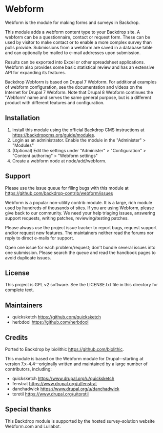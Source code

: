 Webform
=======

Webform is the module for making forms and surveys in Backdrop.

This module adds a webform content type to your Backdrop site.
A webform can be a questionnaire, contact or request form. These can be used
by visitor to make contact or to enable a more complex survey than polls
provide. Submissions from a webform are saved in a database table and
can optionally be mailed to e-mail addresses upon submission.

Results can be exported into Excel or other spreadsheet applications. Webform
also provides some basic statistical review and has an extensive API for
expanding its features.

Backdrop Webform is based on Drupal 7 Webform.  For additional examples of
webform configuration, see the documentation and videos on the Internet for 
Drupal 7 Webform.  Note that Drupal 8 Webform continues the 'Webform' name
and serves the same general purpose, but is a different product with 
different features and configuration.

Installation
------------

1. Install this module using the official Backdrop CMS instructions at
   <https://backdropcms.org/guide/modules>.
2. Login as an administrator. Enable the module in the "Administer" > "Modules"
3. (Optional) Edit the settings under "Administer" > "Configuration" >
   "Content authoring" > "Webform settings"
4. Create a webform node at node/add/webform.

Support
-------

Please use the issue queue for filing bugs with this module at
<https://github.com/backdrop-contrib/webform/issues>

Webform is a popular non-utility contrib module. It is a large, rich module
used by hundreds of thousands of sites. If you are using Webform, please give
back to our community. We need your help triaging issues, answering support
requests, writing patches, reviewing/testing patches.

Please always use the project issue tracker to report bugs, request support
and/or request new features. The maintainers neither read the forums nor reply
to direct e-mails for support.

Open one issue for each problem/request; don't bundle several issues into one
submission. Please search the queue and read the handbook pages to avoid
duplicate issues.

License
-------

This project is GPL v2 software. See the LICENSE.txt file in this directory for
complete text.

Maintainers
-----------

- quicksketch <https://github.com/quicksketch>
- herbdool <https://github.com/herbdool>

Credits
-------

Ported to Backdrop by biolithic <https://github.com/biolithic>.

This module is based on the Webform module for Drupal--starting at version
7.x-4.4--originally written and maintained by a large number of contributors,
including:

- quicksketch <https://www.drupal.org/u/quicksketch>
- fenstrat <https://www.drupal.org/u/fenstrat>
- danchadwick <https://www.drupal.org/u/danchadwick>
- torotil <https://www.drupal.org/u/torotil>

Special thanks
--------------

This Backdrop module is supported by the hosted survey-solution website
Webform.com and Lullabot.
